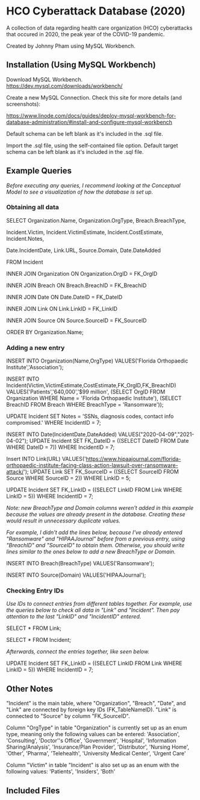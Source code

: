 # HCO Cyberattack Database (2020)
A collection of data regarding health care organization (HCO) cyberattacks that occured in 2020, the peak year of the COVID-19 pandemic.

Created by Johnny Pham using MySQL Workbench.

## Installation (Using MySQL Workbench)
Download MySQL Workbench.
https://dev.mysql.com/downloads/workbench/

Create a new MySQL Connection. Check this site for more details (and screenshots):

https://www.linode.com/docs/guides/deploy-mysql-workbench-for-database-administration/#install-and-configure-mysql-workbench

Default schema can be left blank as it's included in the .sql file.

Import the .sql file, using the self-contained file option. Default target schema can be left blank as it's included in the .sql file.

## Example Queries
*Before executing any queries, I recommend looking at the Conceptual Model to see a visualization of how the database is set up.*

### Obtaining all data
SELECT Organization.Name, Organization.OrgType, Breach.BreachType, 

Incident.Victim, Incident.VictimEstimate, Incident.CostEstimate, Incident.Notes, 

Date.IncidentDate, Link.URL, Source.Domain, Date.DateAdded

FROM Incident

INNER JOIN Organization ON Organization.OrgID = FK_OrgID

INNER JOIN Breach ON Breach.BreachID = FK_BreachID

INNER JOIN Date ON Date.DateID = FK_DateID

INNER JOIN Link ON Link.LinkID = FK_LinkID

INNER JOIN Source ON Source.SourceID = FK_SourceID

ORDER BY Organization.Name;

### Adding a new entry
INSERT INTO Organization(Name,OrgType)
VALUES('Florida Orthopaedic Institute','Association');

INSERT INTO Incident(Victim,VictimEstimate,CostEstimate,FK_OrgID,FK_BreachID)
VALUES('Patients','640,000','$99 million',
(SELECT OrgID FROM Organization WHERE Name = 'Florida Orthopaedic Institute'),
(SELECT BreachID FROM Breach WHERE BreachType = 'Ransomware'));

UPDATE Incident SET Notes = 'SSNs, diagnosis codes, contact info compromised.' WHERE IncidentID = 7;

INSERT INTO Date(IncidentDate,DateAdded)
VALUES("2020-04-09","2021-04-02");
UPDATE Incident SET FK_DateID = ((SELECT DateID FROM Date WHERE DateID = 7)) WHERE IncidentID = 7;

Insert INTO Link(URL)
VALUES('https://www.hipaajournal.com/florida-orthopaedic-institute-facing-class-action-lawsuit-over-ransomware-attack/');
UPDATE Link SET FK_SourceID = ((SELECT SourceID FROM Source WHERE SourceID = 2)) WHERE LinkID = 5;

UPDATE Incident SET FK_LinkID = ((SELECT LinkID FROM Link WHERE LinkID = 5)) WHERE IncidentID = 7;

*Note: new BreachType and Domain columns weren't added in this example because the values are already present in the database. Creating these would result in unnecessary duplicate values.*

*For example, I didn't add the lines below, because I've already entered "Ransomware" and "HIPAAJournal" before from a previous entry, using "BreachID" and "SourceID" to obtain them. Otherwise, you should write lines similar to the ones below to add a new BreachType or Domain.*

INSERT INTO Breach(BreachType)
VALUES('Ransomware');

INSERT INTO Source(Domain)
VALUES('HIPAAJournal');

### Checking Entry IDs
*Use IDs to connect entries from different tables together. For example, use the queries below to check all data in "Link" and "Incident". Then pay attention to the last "LinkID" and "IncidentID" entered.*

SELECT * FROM Link;

SELECT * FROM Incident;

*Afterwards, connect the entries together, like seen below.*

UPDATE Incident SET FK_LinkID = ((SELECT LinkID FROM Link WHERE LinkID = 5)) WHERE IncidentID = 7;

## Other Notes
"Incident" is the main table, where "Organization", "Breach", "Date", and "Link" are connected by foreign key IDs (FK_TableNameID). "Link" is connected to "Source" by column "FK_SourceID".

Column "OrgType" in table "Organization" is currently set up as an enum type, meaning only the following values can be entered:
'Association', 'Consulting', 'Doctor''s Office', 'Government', 'Hospital', 'Information Sharing/Analysis', 'Insurance/Plan Provider', 'Distributor', 'Nursing Home', 'Other', 'Pharma', 'Telehealth', 'University Medical Center', 'Urgent Care'

Column "Victim" in table "Incident" is also set up as an enum with the following values: 'Patients', 'Insiders', 'Both'

## Included Files
